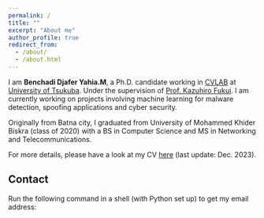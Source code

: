 ```yaml
---
permalink: /
title: ""
excerpt: "About me"
author_profile: true
redirect_from: 
  - /about/
  - /about.html
---
```


I am **Benchadi Djafer Yahia.M**, a Ph.D. candidate working in [CVLAB](https://en.home.cvlab.cs.tsukuba.ac.jp/) at [University of Tsukuba](https://www.tsukuba.ac.jp/en/). Under the supervision of [Prof. Kazuhiro Fukui](https://scholar.google.com/citations?user=sHcEkmAAAAAJ&hl=en). I am currently working on projects involving machine learning for malware detection, spoofing applications and cyber security. 

Originally from Batna city, I graduated from University of Mohammed Khider Biskra (class of 2020) with a BS in Computer Science and MS in Networking and Telecommunications. 

For more details, please have a look at my CV [here](https://github.com/Djaferbenchadi/djafer.github.io/tree/master/files/CV.pdf) (last update: Dec. 2023).


<div id="contact">
    <h2>Contact</h2>
    <p>Run the following command in a shell (with Python set up) to get my email address:</p>
    <div class="command" id="emailCommand" style="display:none;">
        <code>$ echo 'ZGphZmVyQGN2bGFiLmNzLnRzdWt1YmEuYWMuanA=' | python -m base64 -d</code>
    </div>
</div>
